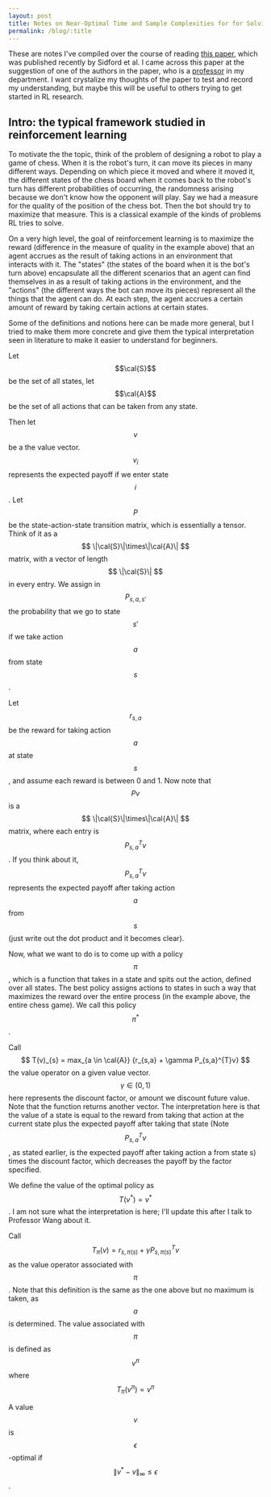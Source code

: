```yaml
---
layout: post
title: Notes on Near-Optimal Time and Sample Complexities for for Solving DMDP
permalink: /blog/:title
---
```


These are notes I've compiled over the course of reading [this paper](https://arxiv.org/pdf/1806.01492.pdf), which was published recently by Sidford et al.  I came across this paper at the suggestion of one of the authors in the paper, who is a [professor](http://www.princeton.edu/~mengdiw/) in my department.  I want crystalize my thoughts of the paper to test and record my understanding, but maybe this will be useful to others trying to get started in RL research.

## Intro: the typical framework studied in reinforcement learning
To motivate the the topic, think of the problem of designing a robot to play a game of chess.  When it is the robot's turn, it can move its pieces in many different ways.  Depending on which piece it moved and where it moved it, the different states of the chess board when it comes back to the robot's turn has different probabilities of occurring, the randomness arising because we don't know how the opponent will play.  Say we had a measure for the quality of the position of the chess bot.  Then the bot should try to maximize that measure.  This is a classical example of the kinds of problems RL tries to solve.  

On a very high level, the goal of reinforcement learning is to maximize the reward (difference in the measure of quality in the example above) that an agent accrues as the result of taking actions in an environment that interacts with it.  The "states" (the states of the board when it is the bot's turn above) encapsulate all the different scenarios that an agent can find themselves in as a result of taking actions in the environment, and the "actions" (the different ways the bot can move its pieces) represent all the things that the agent can do.  At each step, the agent accrues a certain amount of reward by taking certain actions at certain states.  

Some of the definitions and notions here can be made more general, but I tried to make them more concrete and give them the typical interpretation seen in literature to make it easier to understand for beginners.

Let $$\cal{S}$$ be the set of all states, let $$\cal{A}$$ be the set of all actions that can be taken from any state.  

Then let $$ v $$ be a the value vector.  $$ v_{i} $$ represents the expected payoff if we enter state $$ i $$.  Let $$ P $$ be the state-action-state transition matrix, which is essentially a tensor.  Think of it as a $$ \|\cal{S}\|\times\|\cal{A}\| $$ matrix, with a vector of length $$ \|\cal{S}\| $$ in every entry. We assign in $$ P_{s,a,s'} $$ the probability that we go to state $$ s' $$ if we take action $$ a $$ from state $$ s $$.

Let $$ r_{s,a} $$ be the reward for taking action $$ a $$ at state $$ s $$, and assume each reward is between 0 and 1.  Now note that $$Pv$$ is a $$ \|\cal{S}\|\times\|\cal{A}\| $$ matrix, where each entry is $$ P_{s,a}^{T}v $$.  If you think about it, $$ P_{s,a}^{T}v $$ represents the expected payoff after taking action $$ a $$ from $$ s $$ (just write out the dot product and it becomes clear).

Now, what we want to do is to come up with a policy $$ \pi $$, which is a function that takes in a state and spits out the action, defined over all states.  The best policy assigns actions to states in such a way that maximizes the reward over the entire process (in the example above, the entire chess game).  We call this policy $$ \pi^{*} $$.  

Call $$ T(v)_{s} = max_{a \in \cal{A}} {r_{s,a} + \gamma P_{s,a}^{T}v} $$ the value operator on a given value vector.  $$\gamma \in (0,1)$$ here represents the discount factor, or amount we discount future value.  Note that the function returns another vector.  The interpretation here is that the value of a state is equal to the reward from taking that action at the current state plus the expected payoff after taking that state (Note $$P_{s,a}^{T}v$$, as stated earlier, is the expected payoff after taking action a from state s) times the discount factor, which decreases the payoff by the factor specified.  

We define the value of the optimal policy as $$ T(v^{*}) = v^{*} $$.  I am not sure what the interpretation is here; I'll update this after I talk to Professor Wang about it.

Call $$T_{\pi}(v) = r_{s,\pi(s)} + \gamma P_{s,\pi(s)}^{T}v $$ as the value operator associated with $$\pi$$.  Note that this definition is the same as the one above but no maximum is taken, as $$a$$ is determined.  The value associated with $$\pi$$ is defined as $$v^{\pi}$$ where $$T_{\pi}(v^{\pi}) = v^{\pi}$$

A value $$v$$ is $$\epsilon$$-optimal if $$\|v^{*} - v\|_{\infty} \leq \epsilon$$.


